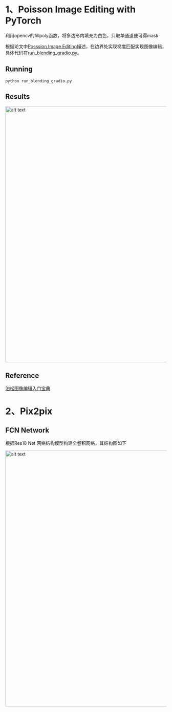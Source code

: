 # 1、Poisson Image Editing with PyTorch

利用opencv的fillpoly函数，将多边形内填充为白色，只取单通道便可得mask

根据论文中[Posssion Image Editing](https://github.com/RuiboGao/HomeWork-of-DIP/blob/main/Assignment_2/Possion%20Image%20Editing/Poisson%20Image%20Editing.pdf)描述，在边界处实现梯度匹配实现图像编辑，
具体代码在[run_blending_gradio.py](https://github.com/RuiboGao/HomeWork-of-DIP/blob/main/Assignment_2/Possion%20Image%20Editing/run_blending_gradio.py)。
## Running
    python run_blending_gradio.py

## Results
<img src="https://github.com/RuiboGao/HomeWork-of-DIP/blob/main/Assignment_2/Possion%20Image%20Editing/assignment2_1.gif/" alt="alt text" width="800">

## Reference
[泊松图像编辑入门宝典](https://buptjz.github.io/2014/03/17/poissonImageEditing)


# 2、Pix2pix

## FCN Network 
根据Res18 Net 网络结构模型构建全卷积网络，其结构图如下

<img src="../Pix2pix/Res18net.png" alt="alt text" width="800">
